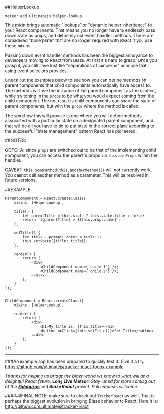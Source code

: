 ##HelperLookup

```
meteor add ultimatejs:helper-lookup
```

This mixin brings automatic "lookups" or "dynamic helper inheritance" to your React components. That means you no longer have to endlessly pass down state as props, and definitely not event handler methods. These are considered "boilerplate" that are no longer required with React if you use these mixins.

Passing down event handler methods has been the biggest annoyance to developers moving to React from Blaze. At first it's hard to grasp. Once you grasp it, you still have lost the "separations of concerns" principle that using event selectors provides.

Check out the examples below to see how you can define methods on parent components that child components automatically have access to. The methods will use the instance of the parent component as the context, while switching in the `props` to be what you would expect coming from the child component. The net result is child components can share the state of parent components, but with the `props` where the method is called.

The workflow this will provide is one where you will define methods associated with a particular state on a designated parent component, and that will be all you have to do to put state in the correct place according to the successful "state management" pattern React has pioneered.

##NOTES: 

GOTCHA: since `props` are switched out to be that of the implementing child component, you can access the parent's props via `this.ownProps` within the handler.

CAVEAT: `this.someMethod(this.anotherMethod())` will not currently work. You cannot call another method as a parameter. This will be resolved in future versions.

##EXAMPLE:

```
ParentComponent = React.createClass({
	mixins: [HelperLookup],

	title() {
		let parentTitle = this.state ? this.state.title : 'n/a';
		return `${parentTitle} > ${this.props.name}`;
	},
	
	setTitle() {
		let title = prompt('enter a title');
		this.setState({title: title});
	},
	
	render() {
		return (
			<div>
				<ChildComponent name={'child 1'} />;
				<ChildComponent name={'child 2'} />;
			</div>
		);
	}
});


ChildComponent = React.createClass({
	mixins: [HelperLookup],

	render() {
		return (
			<div>
				<h1>My title is: {this.title}</h1>
				<button onClick={this.setTitle()}>Set Title</button>
			</div>
		);
	}
});
```

----
###An example app has been prepared to quickly test it. 
Give it a try: https://github.com/ultimatejs/tracker-react-todos-example

*Thanks for helping us bridge the Blaze world we know to what will be a delightful React future.* **Long Live Meteor!** *Stay tuned for more coming out of the* [***Sideburns***](https://github.com/timbrandin/blaze-react) and ***Blaze React*** *project. Pull requests welcome.*  

######FINAL NOTE: make sure to check out `TrackerReact` as well. That is perhaps the biggest evolution in bringing Blaze behavior to React. Here it is: http://github.com/ultimatejs/tracker-react
